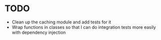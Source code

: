 # TODO

- Clean up the caching module and add tests for it
- Wrap functions in classes so that I can do integration tests more easily with
  dependency injection
